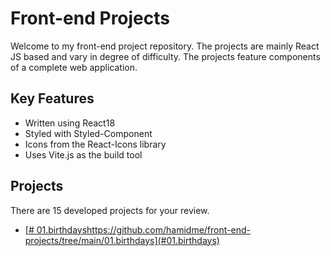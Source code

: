 # Front-end Projects
Welcome to my front-end project repository. The projects are mainly React JS based and vary in degree of difficulty. The projects feature components of a complete web application.
## Key Features
* Written using React18
* Styled with Styled-Component
* Icons from the React-Icons library
* Uses Vite.js as the build tool
## Projects
There are 15 developed projects for your review.
* [[# 01.birthdays](https://github.com/hamidme/front-end-projects/tree/main/01.birthdays)https://github.com/hamidme/front-end-projects/tree/main/01.birthdays](#01.birthdays)
